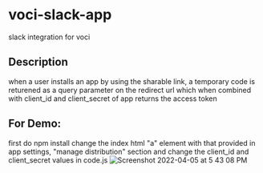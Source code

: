 # voci-slack-app
slack integration for voci

## Description

when a user installs an app by using the sharable link, a temporary code is returened as a query parameter on the redirect url which 
when combined with client_id and client_secret of app returns the access token

## For Demo:
  first do npm install
  change the index html "a" element with that provided in app settings, "manage distribution" section and change the client_id and client_secret values in 
  code.js
  ![Screenshot 2022-04-05 at 5 43 08 PM](https://user-images.githubusercontent.com/98865984/161751183-d2055435-63a6-41e1-9875-122639e20266.png)
